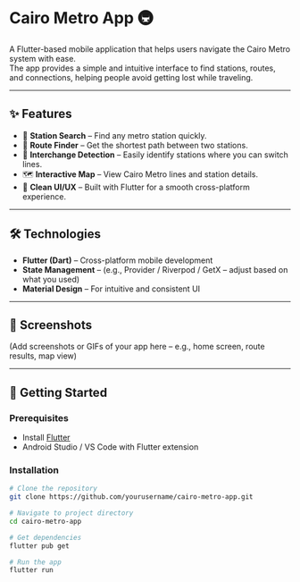 # Cairo Metro App 🚇

A Flutter-based mobile application that helps users navigate the Cairo Metro system with ease.  
The app provides a simple and intuitive interface to find stations, routes, and connections, helping people avoid getting lost while traveling.

---

## ✨ Features
- 📍 **Station Search** – Find any metro station quickly.
- 🔀 **Route Finder** – Get the shortest path between two stations.
- 🔄 **Interchange Detection** – Easily identify stations where you can switch lines.
- 🗺️ **Interactive Map** – View Cairo Metro lines and station details.
- 🎨 **Clean UI/UX** – Built with Flutter for a smooth cross-platform experience.

---

## 🛠️ Technologies
- **Flutter (Dart)** – Cross-platform mobile development  
- **State Management** – (e.g., Provider / Riverpod / GetX – adjust based on what you used)  
- **Material Design** – For intuitive and consistent UI  

---

## 📸 Screenshots
(Add screenshots or GIFs of your app here – e.g., home screen, route results, map view)

---

## 🚀 Getting Started

### Prerequisites
- Install [Flutter](https://flutter.dev/docs/get-started/install)  
- Android Studio / VS Code with Flutter extension  

### Installation
```bash
# Clone the repository
git clone https://github.com/yourusername/cairo-metro-app.git

# Navigate to project directory
cd cairo-metro-app

# Get dependencies
flutter pub get

# Run the app
flutter run
